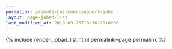 ```yaml
---
permalink: /remote-customer-support-jobs
layout: page-jobad-list
last_modified_at: 2019-09-25T18:36:28+0200
---
```

{% include render_jobad_list.html permalink=page.permalink %}
